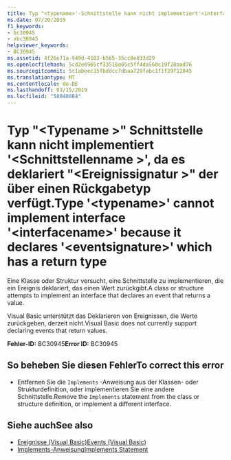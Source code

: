 ```yaml
---
title: Typ "<typename>'-Schnittstelle kann nicht implementiert'<interfacename>'da deklariert"<eventsignature>"die über einen Rückgabetyp verfügt.
ms.date: 07/20/2015
f1_keywords:
- bc30945
- vbc30945
helpviewer_keywords:
- BC30945
ms.assetid: 4f26e71a-949d-4103-b565-35cc8e833d29
ms.openlocfilehash: 5cd2e6965cf33516a05c5ff4da560c19f20aad76
ms.sourcegitcommit: 5c1abeec15fbddcc7dbaa729fabc1f1f29f12045
ms.translationtype: MT
ms.contentlocale: de-DE
ms.lasthandoff: 03/15/2019
ms.locfileid: "58048084"
---
```

# <a name="type-typename-cannot-implement-interface-interfacename-because-it-declares-eventsignature-which-has-a-return-type"></a><span data-ttu-id="482af-102">Typ "\<Typename >" Schnittstelle kann nicht implementiert '\<Schnittstellenname >', da es deklariert "\<Ereignissignatur >" der über einen Rückgabetyp verfügt.</span><span class="sxs-lookup"><span data-stu-id="482af-102">Type '\<typename>' cannot implement interface '\<interfacename>' because it declares '\<eventsignature>' which has a return type</span></span>
<span data-ttu-id="482af-103">Eine Klasse oder Struktur versucht, eine Schnittstelle zu implementieren, die ein Ereignis deklariert, das einen Wert zurückgibt.</span><span class="sxs-lookup"><span data-stu-id="482af-103">A class or structure attempts to implement an interface that declares an event that returns a value.</span></span>  
  
 <span data-ttu-id="482af-104">Visual Basic unterstützt das Deklarieren von Ereignissen, die Werte zurückgeben, derzeit nicht.</span><span class="sxs-lookup"><span data-stu-id="482af-104">Visual Basic does not currently support declaring events that return values.</span></span>  
  
 <span data-ttu-id="482af-105">**Fehler-ID:** BC30945</span><span class="sxs-lookup"><span data-stu-id="482af-105">**Error ID:** BC30945</span></span>  
  
## <a name="to-correct-this-error"></a><span data-ttu-id="482af-106">So beheben Sie diesen Fehler</span><span class="sxs-lookup"><span data-stu-id="482af-106">To correct this error</span></span>  
  
-   <span data-ttu-id="482af-107">Entfernen Sie die `Implements` -Anweisung aus der Klassen- oder Strukturdefinition, oder implementieren Sie eine andere Schnittstelle.</span><span class="sxs-lookup"><span data-stu-id="482af-107">Remove the `Implements` statement from the class or structure definition, or implement a different interface.</span></span>  
  
## <a name="see-also"></a><span data-ttu-id="482af-108">Siehe auch</span><span class="sxs-lookup"><span data-stu-id="482af-108">See also</span></span>

- [<span data-ttu-id="482af-109">Ereignisse (Visual Basic)</span><span class="sxs-lookup"><span data-stu-id="482af-109">Events (Visual Basic)</span></span>](~/docs/visual-basic/programming-guide/language-features/events/index.md)
- [<span data-ttu-id="482af-110">Implements-Anweisung</span><span class="sxs-lookup"><span data-stu-id="482af-110">Implements Statement</span></span>](../../visual-basic/language-reference/statements/implements-statement.md)
